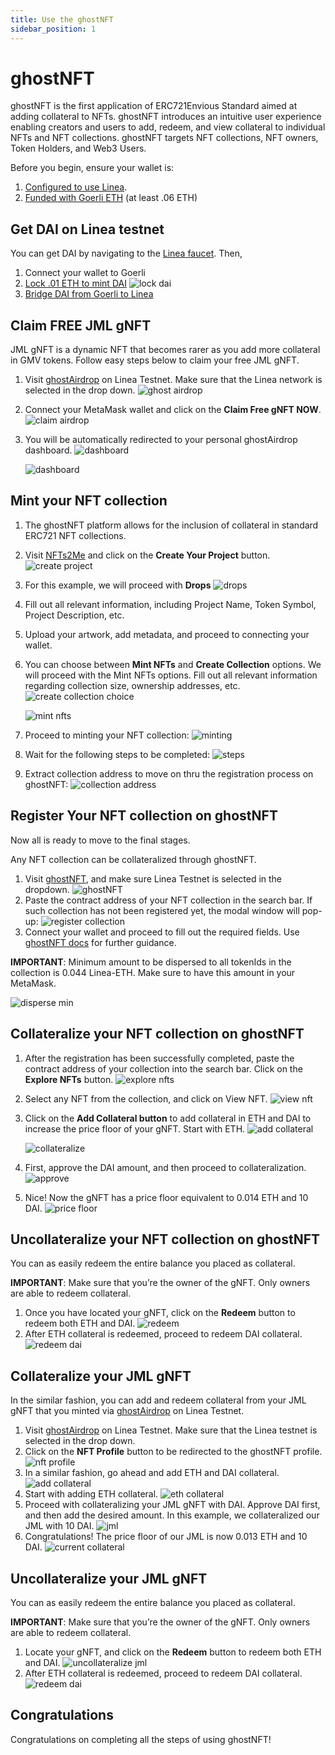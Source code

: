 ```yaml
---
title: Use the ghostNFT
sidebar_position: 1
---
```


# ghostNFT

ghostNFT is the first application of ERC721Envious Standard aimed at adding collateral to NFTs. ghostNFT introduces an intuitive user experience enabling creators and users to add, redeem, and view collateral to individual NFTs and NFT collections. ghostNFT targets NFT collections, NFT owners, Token Holders, and Web3 Users.

Before you begin, ensure your wallet is:

1. [Configured to use Linea](/use-mainnet/set-up-your-wallet.mdx).
1. [Funded with Goerli ETH](../fund.md#get-test-eth-on-goerli) (at least .06 ETH)

## Get DAI on Linea testnet

You can get DAI by navigating to the [Linea faucet](../fund.md). Then,

1. Connect your wallet to Goerli
1. [Lock .01 ETH to mint DAI](../fund.md/#get-other-tokens-on-goerli) ![lock dai](../../assets/ghost/lock_dai.png)
1. [Bridge DAI from Goerli to Linea](https://goerli.hop.exchange/#/send?token=DAI&sourceNetwork=ethereum&destNetwork=linea)

## Claim FREE JML gNFT

JML gNFT is a dynamic NFT that becomes rarer as you add more collateral in GMV tokens. Follow easy steps below to claim your free JML gNFT.

1. Visit [ghostAirdrop](https://airdrop.ghostchain.io/#/linea/0xD500EFDef75E89Bf6caF5C98F7633575d0049a72) on Linea Testnet. Make sure that the Linea network is selected in the drop down. ![ghost airdrop](../../assets/ghost/ghost_airdrop.png)
1. Connect your MetaMask wallet and click on the **Claim Free gNFT NOW**. ![claim airdrop](../../assets/ghost/claim_airdrop.png)
1. You will be automatically redirected to your personal ghostAirdrop dashboard. ![dashboard](../../assets/ghost/airdrop_dashboard.png)

   ![dashboard](../../assets/ghost/airdrop_dashboard_2.png)

## Mint your NFT collection

1. The ghostNFT platform allows for the inclusion of collateral in standard ERC721 NFT collections.
1. Visit [NFTs2Me](https://nfts2me.com/) and click on the **Create Your Project** button. ![create project](../../assets/ghost/create_project.png)
1. For this example, we will proceed with **Drops** ![drops](../../assets/ghost/drops.png)
1. Fill out all relevant information, including Project Name, Token Symbol, Project Description, etc.
1. Upload your artwork, add metadata, and proceed to connecting your wallet.
1. You can choose between **Mint NFTs** and **Create Collection** options. We will proceed with the Mint NFTs options. Fill out all relevant information regarding collection size, ownership addresses, etc. ![create collection choice](../../assets/ghost/create_collection.png)

   ![mint nfts](../../assets/ghost/mint_nfts.png)

1. Proceed to minting your NFT collection: ![minting](../../assets/ghost/minting.png)
1. Wait for the following steps to be completed: ![steps](../../assets/ghost/steps.png)
1. Extract collection address to move on thru the registration process on ghostNFT: ![collection address](../../assets/ghost/collection_address.png)

## Register Your NFT collection on ghostNFT

Now all is ready to move to the final stages.

Any NFT collection can be collateralized through ghostNFT.

1. Visit [ghostNFT](https://app.nft.ghostchain.io/#/linea), and make sure Linea Testnet is selected in the dropdown. ![ghostNFT](../../assets/ghost/ghostnft.png)
1. Paste the contract address of your NFT collection in the search bar. If such collection has not been registered yet, the modal window will pop-up: ![register collection](../../assets/ghost/register_collection.png)
1. Connect your wallet and proceed to fill out the required fields. Use [ghostNFT docs](https://docs.nft.ghostchain.io/en/latest/envious-house-usage.html) for further guidance.

**IMPORTANT**: Minimum amount to be dispersed to all tokenIds in the collection is 0.044 Linea-ETH. Make sure to have this amount in your MetaMask.

![disperse min](../../assets/ghost/min_amt.png)

## Collateralize your NFT collection on ghostNFT

1. After the registration has been successfully completed, paste the contract address of your collection into the search bar. Click on the **Explore NFTs** button. ![explore nfts](../../assets/ghost/explore_nfts.png)
1. Select any NFT from the collection, and click on View NFT. ![view nft](../../assets/ghost/view_nft.png)
1. Click on the **Add Collateral button** to add collateral in ETH and DAI to increase the price floor of your gNFT. Start with ETH. ![add collateral](../../assets/ghost/add_collateral.png)

   ![collateralize](../../assets/ghost/collateralize.png)

1. First, approve the DAI amount, and then proceed to collateralization. ![approve](../../assets/ghost/approve.png)
1. Nice! Now the gNFT has a price floor equivalent to 0.014 ETH and 10 DAI. ![price floor](../../assets/ghost/price_floor.png)

## Uncollateralize your NFT collection on ghostNFT

You can as easily redeem the entire balance you placed as collateral.

**IMPORTANT**: Make sure that you’re the owner of the gNFT. Only owners are able to redeem collateral.

1. Once you have located your gNFT, click on the **Redeem** button to redeem both ETH and DAI. ![redeem](../../assets/ghost/redeem.png)
1. After ETH collateral is redeemed, proceed to redeem DAI collateral. ![redeem dai](../../assets/ghost/redeem_dai.png)

## Collateralize your JML gNFT

In the similar fashion, you can add and redeem collateral from your JML gNFT that you minted via [ghostAirdrop](https://airdrop.ghostchain.io/#/linea/0xD500EFDef75E89Bf6caF5C98F7633575d0049a72) on Linea Testnet.

1. Visit [ghostAirdrop](https://airdrop.ghostchain.io/#/linea/0xD500EFDef75E89Bf6caF5C98F7633575d0049a72) on Linea Testnet. Make sure that the Linea testnet is selected in the drop down.
1. Click on the **NFT Profile** button to be redirected to the ghostNFT profile. ![nft profile](../../assets/ghost/nft_profile.png)
1. In a similar fashion, go ahead and add ETH and DAI collateral. ![add collateral](../../assets/ghost/add_collateral_2.png)
1. Start with adding ETH collateral. ![eth collateral](../../assets/ghost/eth_collateral.png)
1. Proceed with collateralizing your JML gNFT with DAI. Approve DAI first, and then add the desired amount. In this example, we collateralized our JML with 10 DAI. ![jml](../../assets/ghost/jml.png)
1. Congratulations! The price floor of our JML is now 0.013 ETH and 10 DAI. ![current collateral](../../assets/ghost/current_collateralization.png)

## Uncollateralize your JML gNFT

You can as easily redeem the entire balance you placed as collateral.

**IMPORTANT**: Make sure that you’re the owner of the gNFT. Only owners are able to redeem collateral.

1. Locate your gNFT, and click on the **Redeem** button to redeem both ETH and DAI. ![uncollateralize jml](../../assets/ghost/uncol_jml.png)
1. After ETH collateral is redeemed, proceed to redeem DAI collateral. ![redeem dai](../../assets/ghost/redeem_dai_2.png)

## Congratulations

Congratulations on completing all the steps of using ghostNFT!
